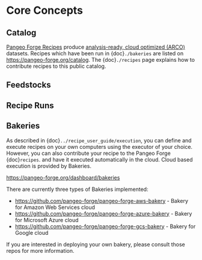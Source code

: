 # Core Concepts

## Catalog

[Pangeo Forge Recipes](../recipe_user_guide/index.md) produce [analysis-ready, cloud optimized (ARCO)](https://ieeexplore.ieee.org/abstract/document/9354557) datasets.
Recipes which have been run in {doc}`./bakeries` are listed on <https://pangeo-forge.org/catalog>. The {doc}`./recipes` page explains how to contribute recipes to this public catalog.

## Feedstocks



## Recipe Runs


## Bakeries

As described in {doc}`../recipe_user_guide/execution`, you can define and execute recipes on your
own computers using the executor of your choice.
However, you can also contribute your recipe to the Pangeo Forge {doc}`recipes`.
and have it executed automatically in the cloud.
Cloud based execution is provided by Bakeries.

<https://pangeo-forge.org/dashboard/bakeries>

There are currently three types of Bakeries implemented:

- <https://github.com/pangeo-forge/pangeo-forge-aws-bakery> -
  Bakery for Amazon Web Services cloud
- <https://github.com/pangeo-forge/pangeo-forge-azure-bakery> -
  Bakery for Microsoft Azure cloud
- <https://github.com/pangeo-forge/pangeo-forge-gcs-bakery> -
  Bakery for Google cloud


If you are interested in deploying your own bakery, please consult those repos
for more information.
